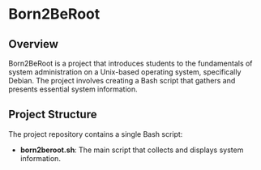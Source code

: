 # Born2BeRoot

## Overview
Born2BeRoot is a project that introduces students to the fundamentals of system administration on a Unix-based operating system, specifically Debian. The project involves creating a Bash script that gathers and presents essential system information.

## Project Structure
The project repository contains a single Bash script:
- **born2beroot.sh**: The main script that collects and displays system information.

